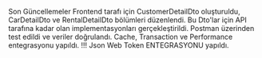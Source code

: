 Son Güncellemeler
Frontend tarafı için CustomerDetailDto oluşturuldu, CarDetailDto ve RentalDetailDto bölümleri düzenlendi. Bu Dto'lar için API tarafına kadar olan implementasyonları gerçekleştirildi. Postman üzerinden test edildi ve veriler doğrulandı. Cache, Transaction ve Performance entegrasyonu yapıldı. !!! Json Web Token ENTEGRASYONU yapıldı.


